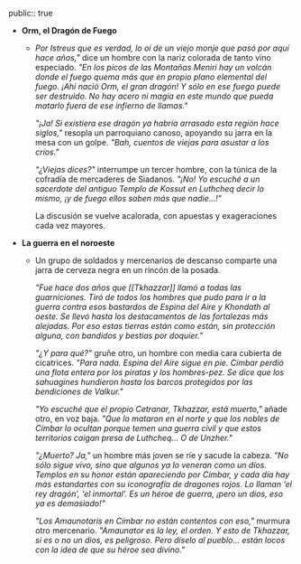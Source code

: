 public:: true

- **Orm, el Dragón de Fuego**
	- *Por Istreus que es verdad, lo oí de un viejo monje que pasó por aquí hace años,"* dice un hombre con la nariz colorada de tanto vino especiado. *"En los picos de las Montañas Meniri hay un volcán donde el fuego quema más que en propio plano elemental del fuego. ¡Ahí nació Orm, el gran dragón! Y sólo en ese fuego puede ser destruido. No hay acero ni magia en este mundo que pueda matarlo fuera de ese infierno de llamas."*
	  
	  *"¡Ja! Si existiera ese dragón ya habría arrasado esta región hace siglos,"* resopla un parroquiano canoso, apoyando su jarra en la mesa con un golpe. *"Bah, cuentos de viejas para asustar a los críos."*
	  
	  *"¿Viejas dices?"* interrumpe un tercer hombre, con la túnica de la cofradía de mercaderes de Siadanos. *"¡No! Yo escuché a un sacerdote del antiguo Templo de Kossut en Luthcheq decir lo mismo, ¡y de fuego ellos saben más que nadie...!"*
	  
	  La discusión se vuelve acalorada, con apuestas y exageraciones cada vez mayores.
- **La guerra en el noroeste**
	- Un grupo de soldados y mercenarios de descanso comparte una jarra de cerveza negra en un rincón de la posada.
	  
	  *"Fue hace dos años que [[Tkhazzar]] llamó a todas las guarniciones. Tiró de todos los hombres que pudo para ir a la guerra contra esos bastardos de Espina del Aire y Khondath al oeste. Se llevó hasta los destacamentos de las fortalezas más alejadas. Por eso estas tierras están como están, sin protección alguna, con bandidos y bestias por doquier."*
	  
	  *"¿Y para qué?"* gruñe otro, un hombre con media cara cubierta de cicatrices. *"Para nada. Espina del Aire sigue en pie. Címbar perdió una flota entera por los piratas y los hombres-pez. Se dice que los sahuagines hundieron hasta los barcos protegidos por las bendiciones de Valkur."*
	  
	  *"Yo escuché que el propio Cetranar, Tkhazzar, está muerto,"* añade otro, en voz baja. *"Que lo mataron en el norte y que los nobles de Címbar lo ocultan porque temen una guerra civil y que estos territorios caigan presa de Luthcheq... O de Unzher."*
	  
	  *"¿Muerto? Ja,"* un hombre más joven se ríe y sacude la cabeza. *"No sólo sigue vivo, sino que algunos ya lo veneran como un dios. Templos en su honor están apareciendo por Címbar, y cada día hay más estandartes con su iconografía de dragones rojos. Lo llaman ‘el rey dragón’, ‘el inmortal’. Es un héroe de guerra, ¡pero un dios, eso ya es demasiado!"*
	  
	  *"Los Amaunotaris en Címbar no están contentos con eso,"* murmura otro mercenario. *"Amaunator es la ley, el orden. Y esto de Tkhazzar, si es o no un dios, es peligroso. Pero díselo al pueblo… están locos con la idea de que su héroe sea divino."*